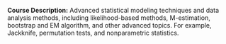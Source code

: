 **Course Description:** Advanced statistical modeling techniques and data analysis methods, including likelihood-based methods, M-estimation, bootstrap and EM algorithm, and other advanced topics. For example, Jackknife, permutation tests, and nonparametric statistics.
